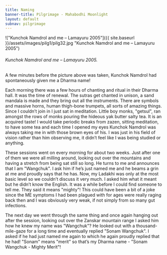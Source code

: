 ```yaml
---
title: Naming
banner-title: Pilgrimage - Mahabodhi Moonlight
layout: default
subnav: pilgrimage
---
```


!["Kunchok Namdrol and me – Lamayuru 2005"]({{ site.baseurl }}/assets/images/pilg1/pilg32.jpg "Kunchok Namdrol and me – Lamayuru 2005")
###### Kunchok Namdrol and me – Lamayuru 2005.

A few minutes before the picture above was taken, Kunchok Namdrol had
spontaneously given me a Dharma name!

Each morning there was a few
hours of chanting and ritual in their Dharma hall. It was the time of renewal.
The sutras get chanted in unison, a sand mandala is made and they bring out all
the instruments. There are symbols and massive horns, human thigh-bone
trumpets, all sorts of amazing things. Since I couldn’t join in I just sat in
meditation. Little boy monks, "getsul", ran amongst the rows of monks pouring
the hideous yak butter salty tea. It is an acquired taste! I would take
periodic breaks from zazen, sitting meditation, to have some tea and each time
I opened my eyes Kunchok Namdrol was always taking me in with those brown eyes
of his. I was just in his field of vision rather than him observing me, it
didn’t feel like I was being studied or anything. 

These sessions went on every morning for about two weeks. Just after one of
them we were all milling around, looking out over the mountains and having a
stretch from being sat still so long. He turns to me and announces that I am
"Wangchuk". I ask him if he’s just named me and he beams a grin at me and
proudly says that he has. Now, my Ladakhi was only at the most basic level so
we couldn’t discuss it very much. I asked him what it meant but he didn’t know
the English. It was a while before I could find someone to tell me. They said
it means "mighty"! This could have been a bit of a joke since the ME symptoms I
had been plagued with for ages were really raging back then and I was obviously
very weak, if not simply from so many gut infections.

The next day we went through the same thing and once again hanging out after
the session, looking out over the Zanskar mountain range I asked him how he
knew my name was "Wangchuk"? He looked out with a thousand-mile-gaze for a long
time and eventually replied "Sonam Wangchuk". I asked if he had just named me
again to which he again proudly replied that he had! "Sonam" means "merit" so
that’s my Dharma name - "Sonam Wangchuk - Mighty Merit"!

